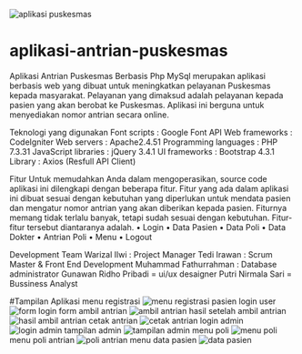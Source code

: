 ![aplikasi puskesmas](https://user-images.githubusercontent.com/52597151/149161767-d3b94384-f5da-4022-bc47-7fc0130e266b.png)
# aplikasi-antrian-puskesmas
Aplikasi Antrian Puskesmas Berbasis Php MySql merupakan aplikasi berbasis web yang dibuat untuk meningkatkan pelayanan Puskesmas kepada masyarakat. Pelayanan yang dimaksud adalah pelayanan kepada pasien yang akan berobat ke Puskesmas. Aplikasi ini berguna untuk menyediakan nomor antrian secara online.

Teknologi yang digunakan
Font scripts          : Google Font API
Web frameworks        : CodeIgniter
Web servers           : Apache2.4.51
Programming languages : PHP 7.3.31
JavaScript libraries  : jQuery 3.4.1
UI frameworks         : Bootstrap 4.3.1
Library               : Axios (Resfull API Client)


Fitur
Untuk memudahkan Anda dalam mengoperasikan, source code aplikasi ini dilengkapi dengan beberapa fitur. Fitur yang ada dalam aplikasi ini dibuat sesuai dengan kebutuhan yang diperlukan untuk mendata pasien dan mengatur nomor antrian yang akan diberikan kepada pasien. Fiturnya memang tidak terlalu banyak, tetapi sudah sesuai dengan kebutuhan. Fitur-fitur tersebut diantaranya adalah.
•	Login
•	Data Pasien
•	Data Poli
•	Data Dokter
•	Antrian Poli
•	Menu
•	Logout

Development Team
Warizal Ilwi : Project Manager
Tedi Irawan : Scrum Master & Front End Development
Muhammad Fathurrahman : Database administrator
Gunawan Ridho Pribadi = ui/ux desaigner
Putri Nirmala Sari = Bussiness Analyst

#Tampilan Aplikasi
menu registrasi
![menu registrasi pasien](https://user-images.githubusercontent.com/52597151/149165873-af0751ed-44a2-4d00-965d-45e3597a209f.png)
login user
![form login](https://user-images.githubusercontent.com/52597151/149165862-f7dcd7aa-1e30-454d-99be-8a68346424f2.png)
form ambil antrian
![ambil antrian](https://user-images.githubusercontent.com/52597151/149165849-4229168d-c55a-4dc8-a27b-50653d9fcb3b.png)
hasil setelah ambil antrian
![hasil ambil antrian](https://user-images.githubusercontent.com/52597151/149165864-ea607a65-808f-4bee-9b79-8725090ca1c7.png)
cetak antrian
![cetak antrian](https://user-images.githubusercontent.com/52597151/149165859-5b9cb837-0aa9-4436-a8d5-444b80597ff8.png)
login admin
![login admin](https://user-images.githubusercontent.com/52597151/149165866-13477723-f952-40d2-9f96-6594873b75c2.png)
tampilan admin
![tampilan admin](https://user-images.githubusercontent.com/52597151/149165874-19eb0ed3-5869-4cc2-9792-63679f5c15fb.png)
menu poli
![menu poli ](https://user-images.githubusercontent.com/52597151/149180069-32f8814d-2b5f-42c8-98de-886cdaf2274b.png)
menu poli antrian
![poli antrian](https://user-images.githubusercontent.com/52597151/149180080-6ff84f0c-ca3d-40d3-80a1-6b69349d0d87.png)
menu data pasien
![data pasien](https://user-images.githubusercontent.com/52597151/149180085-1fd7f472-20f3-4367-a732-6bf162f48f28.png)



